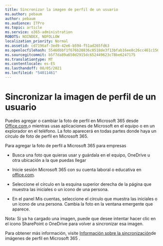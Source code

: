 ```yaml
---
title: Sincronizar la imagen de perfil de un usuario
ms.author: pebaum
author: pebaum
ms.audience: ITPro
ms.topic: article
ms.service: o365-administration
ROBOTS: NOINDEX, NOFOLLOW
localization_priority: Normal
ms.assetid: cd7196af-3ed9-42e6-b594-f51ad265fd63
ms.openlocfilehash: 55460bbf1f676b20836c0518de3f13bfab16ee8c26cc461c1569ae4f750080ae
ms.sourcegitcommit: b5f7da89a650d2915dc652449623c78be6247175
ms.translationtype: MT
ms.contentlocale: es-ES
ms.lasthandoff: 08/05/2021
ms.locfileid: "54011461"
---
```

# <a name="sync-a-users-profile-picture"></a>Sincronizar la imagen de perfil de un usuario

Puedes agregar o cambiar la foto de perfil en Microsoft 365 desde [Office.com,](https://www.office.com)o mientras usas aplicaciones de Microsoft en el equipo o en un explorador en el teléfono. La foto aparecerá en todas partes donde haya un círculo de foto de perfil en Microsoft 365.

Para agregar la foto de perfil a Microsoft 365 para empresas

- Busca una foto que quieras usar y guárdala en el equipo, OneDrive u otra ubicación a la que puedas llegar

- Inicie sesión Microsoft 365 con su cuenta laboral o educativa en [office.com](https://www.office.com).

- Seleccione el círculo en la esquina superior derecha de la página que muestra las iniciales o un icono de una persona.

- En el panel Mis cuentas, seleccione el círculo que muestra las iniciales o un icono de una persona. Cambia la foto en la ventana emergente que aparece.

Nota: Si ya ha cargado una imagen, puede que desee intentar hacer clic en el icono SharePoint o OneDrive para volver a sincronizar esa imagen.

Para obtener más información, visite [Información sobre la sincronización](https://support.office.com/article/information-about-profile-picture-synchronization-in-office-365-20594d76-d054-4af4-a660-401133e3d48a)de imágenes de perfil en Microsoft 365 .
